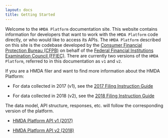 ```yaml
---
layout: docs
title: Getting Started
---
```


Welcome to the `HMDA Platform` documentation site. This website contains information for developers that want to work with the `HMDA Platform` code directly, or who would like to access its APIs.
The `HMDA Platform` described on this site is the codebase developed by the [Consumer Financial Protection Bureau (CFPB)](https://www.consumerfinance.gov/) on behalf of the [Federal Financial Institutions Examination Council (FFIEC)](https://www.ffiec.gov). There are currently two versions of the `HMDA Platform`, referred to in this documentation as `v1` and `v2`. 

If you are a HMDA filer and want to find more information about the HMDA Platform:

* For data collected in 2017 (v1), see the [2017 Filing Instruction Guide](https://www.consumerfinance.gov/data-research/hmda/static/for-filers/2017/2017-hmda-fig.pdf)

* For data collected in 2018 (v2), see the [2018 Filing Instruction Guide](https://www.consumerfinance.gov/data-research/hmda/static/for-filers/2017/2017-hmda-fig.pdf)

The data model, API structure, responses, etc. will follow the corresponding version of the platform. 

* [HMDA Platform API v1 (2017)](docs/v1.html)

* [HMDA Platform API v2 (2018)](docs/v2.html)
